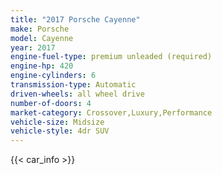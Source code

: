 ```yaml
---
title: "2017 Porsche Cayenne"
make: Porsche
model: Cayenne
year: 2017
engine-fuel-type: premium unleaded (required)
engine-hp: 420
engine-cylinders: 6
transmission-type: Automatic
driven-wheels: all wheel drive
number-of-doors: 4
market-category: Crossover,Luxury,Performance
vehicle-size: Midsize
vehicle-style: 4dr SUV
---
```


{{< car_info >}}

